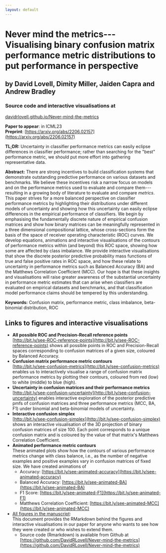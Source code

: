```yaml
---
layout: default
---
```


# Never mind the metrics---Visualising binary confusion matrix performance metric distributions to put performance in perspective
## by David Lovell, Dimity Miller, Jaiden Capra and Andrew Bradley
### Source code and interactive visualisations at  
[davidrlovell.github.io/Never-mind-the-metrics](https://davidrlovell.github.io/Never-mind-the-metrics/)

**Paper to appear**: in ICML23  
**Preprint**: [https://arxiv.org/abs/2206.02157](https://arxiv.org/abs/2206.02157)

**TL;DR:** Uncertainty in classifier performance metrics can easily eclipse differences in classifier performance; rather than searching for the "best" performance metric, we should put more effort into gathering representative data.

**Abstract:** There are strong incentives to build classification systems that demonstrate outstanding predictive performance on various datasets and benchmarks. We believe these incentives risk a narrow focus on models and on the performance metrics used to evaluate and compare them---resulting in a growing body of literature to evaluate and compare _metrics_. This paper strives for a more balanced perspective on classifier performance metrics by highlighting their distributions under different models of uncertainty and showing how this uncertainty can easily eclipse differences in the empirical performance of classifiers. We begin by emphasising the fundamentally discrete nature of empirical confusion matrices and show how binary matrices can be meaningfully represented in a three dimensional compositional lattice, whose cross-sections form the basis of the space of receiver operating characteristic (ROC) curves. We develop equations, animations and interactive visualisations of the contours of performance metrics within (and beyond) this ROC space, showing how some are affected by class imbalance. We provide interactive visualisations that show the discrete posterior predictive probability mass functions of true and false positive rates in ROC space, and how these relate to uncertainty in performance metrics such as Balanced Accuracy (BA) and the Matthews Correlation Coefficient (MCC). Our hope is that these insights and visualisations will raise greater awareness of the substantial uncertainty in performance metric estimates that can arise when classifiers are evaluated on empirical datasets and benchmarks, and that classification model performance claims should be tempered by this understanding.

**Keywords:** Confusion matrix, performance metric, class imbalance, beta-binomial distribution, ROC  

## Links to figures and interactive visualisations

* **All possible ROC and Precision-Recall reference points**   [http://bit.ly/see-ROC-reference-points](http://bit.ly/see-ROC-reference-points) shows all possible points in ROC and Precision-Recall spaces corresponding to confusion matrices of a given size, coloured by Balanced Accuracy. 
* **Confusion matrix performance metric contours**  
[http://bit.ly/see-confusion-metrics](http://bit.ly/see-confusion-metrics) enables us to interactively visualise a range of confusion matrix performance metrics by plotting their contours, coloured from red (low) to white (middle) to blue (high). 
* **Uncertainty in confusion matrices and their performance metrics**  
[http://bit.ly/see-confusion-uncertainty](http://bit.ly/see-confusion-uncertainty) enables interactive exploration of the posterior predictive pmfs of confusion matrices and three performance metrics (MCC, BA, F1) under binomial and beta-binomial models of uncertainty. 
* **Interactive confusion simplex**  
[http://bit.ly/see-confusion-simplex](http://bit.ly/see-confusion-simplex) shows an interactive visualisation of the 3D projection of binary confusion matrices of size 100. Each point corresponds to a unique confusion matrix and is coloured by the value of that matrix's Matthews Correlation Coefficient.
* **Animated performance metric contours**  
These animated plots show how the contours of various performance metrics change with class balance, i.e., as the number of negative examples and positive examples vary in confusion matrices of fixed size. We have created animations of
  * Accuracy:                             [https://bit.ly/see-animated-accuracy](https://bit.ly/see-animated-accuracy)
  * Balanced Accuracy:                    [https://bit.ly/see-animated-BA](https://bit.ly/see-animated-BA)
  * F1 Score:                             [https://bit.ly/see-animated-F1](https://bit.ly/see-animated-F1)
  * Matthews Correlation Coefficient:     [https://bit.ly/see-animated-MCC](https://bit.ly/see-animated-MCC)
* [All figures in the manuscript](https://davidrlovell.github.io/Never-mind-the-metrics/AllFigures.html):  
This document provides the RMarkdown behind the figures and interactive visualisations in our paper for anyone who wants to see how they were created or who wishes to extend them.
  * Source code (Rmarkdown) is available from Github at   [https://github.com/DavidRLovell/Never-mind-the-metrics](https://github.com/DavidRLovell/Never-mind-the-metrics)